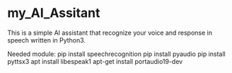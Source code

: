# my_AI_Assitant

This is a simple AI assistant that recognize your voice and response in speech written in Python3.

Needed module:
pip install speechrecognition
pip install pyaudio 
pip install pyttsx3 
apt install libespeak1
apt-get install portaudio19-dev
